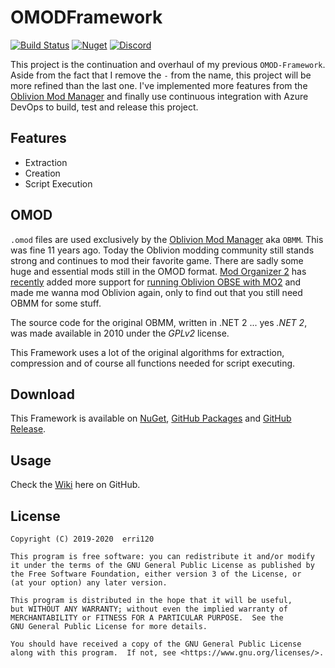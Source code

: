 # OMODFramework

[![Build Status](https://dev.azure.com/erri120/OMODFramework/_apis/build/status/erri120.OMODFramework?branchName=master)](https://dev.azure.com/erri120/OMODFramework/_build/latest?definitionId=3&branchName=master)
[![Nuget](https://img.shields.io/nuget/v/OMODFramework)](https://www.nuget.org/packages/OMODFramework/)
[![Discord](https://img.shields.io/discord/648941417783361571?logo=discord)](https://discordapp.com/invite/vvyP2NM)

This project is the continuation and overhaul of my previous `OMOD-Framework`. Aside from the fact that I remove the `-` from the name, this project will be more refined than the last one. I've implemented more features from the [Oblivion Mod Manager](https://www.nexusmods.com/oblivion/mods/2097) and finally use continuous integration with Azure DevOps to build, test and release this project.

## Features

- Extraction
- Creation
- Script Execution

## OMOD

`.omod` files are used exclusively by the [Oblivion Mod Manager](https://www.nexusmods.com/oblivion/mods/2097) aka `OBMM`. This was fine 11 years ago. Today the Oblivion modding community still stands strong and continues to mod their favorite game. There are sadly some huge and essential mods still in the OMOD format. [Mod Organizer 2](https://github.com/Modorganizer2/modorganizer) has [recently](https://github.com/ModOrganizer2/modorganizer/releases/tag/v2.2.0) added more support for [running Oblivion OBSE with MO2](https://github.com/ModOrganizer2/modorganizer/wiki/Running-Oblivion-OBSE-with-MO2) and made me wanna mod Oblivion again, only to find out that you still need OBMM for some stuff.

The source code for the original OBMM, written in .NET 2 ... yes _.NET 2_, was made available in 2010 under the _GPLv2_ license.

This Framework uses a lot of the original algorithms for extraction, compression and of course all functions needed for script executing.

## Download

This Framework is available on [NuGet](https://www.nuget.org/packages/OMODFramework/), [GitHub Packages](https://github.com/erri120/OMODFramework/packages/63159) and [GitHub Release](https://github.com/erri120/OMODFramework/releases).

## Usage

Check the [Wiki](https://github.com/erri120/OMODFramework/wiki) here on GitHub.

## License

```text
Copyright (C) 2019-2020  erri120

This program is free software: you can redistribute it and/or modify
it under the terms of the GNU General Public License as published by
the Free Software Foundation, either version 3 of the License, or
(at your option) any later version.

This program is distributed in the hope that it will be useful,
but WITHOUT ANY WARRANTY; without even the implied warranty of
MERCHANTABILITY or FITNESS FOR A PARTICULAR PURPOSE.  See the
GNU General Public License for more details.

You should have received a copy of the GNU General Public License
along with this program.  If not, see <https://www.gnu.org/licenses/>.
```
